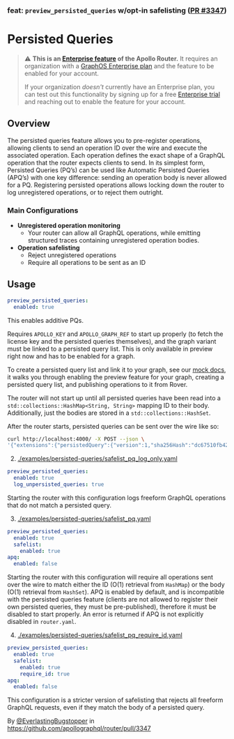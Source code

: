 ### feat: `preview_persisted_queries` w/opt-in safelisting ([PR #3347](https://github.com/apollographql/router/pull/3347))

# Persisted Queries

> ⚠️ **This is an [Enterprise feature](https://www.apollographql.com/blog/platform/evaluating-apollo-router-understanding-free-and-open-vs-commercial-features/) of the Apollo Router.** It requires an organization with a [GraphOS Enterprise plan](https://www.apollographql.com/pricing/) and the feature to be enabled for your account.
>
> If your organization _doesn't_ currently have an Enterprise plan, you can test out this functionality by signing up for a free [Enterprise trial](https://www.apollographql.com/docs/graphos/org/plans/#enterprise-trials) and reaching out to enable the feature for your account.

## Overview

The persisted queries feature allows you to pre-register operations, allowing clients to send an operation ID over the wire and execute the associated operation. Each operation defines the exact shape of a GraphQL operation that the router expects clients to send. In its simplest form, Persisted Queries (PQ’s) can be used like Automatic Persisted Queries (APQ’s) with one key difference: sending an operation body is never allowed for a PQ. Registering persisted operations allows locking down the router to log unregistered operations, or to reject them outright.

### Main Configurations

* **Unregistered operation monitoring**
  * Your router can allow all GraphQL operations, while emitting structured traces containing unregistered operation bodies.
* **Operation safelisting**
  * Reject unregistered operations
  * Require all operations to be sent as an ID

## Usage

```yaml title="router.yaml"
preview_persisted_queries:
  enabled: true
```

This enables additive PQs.

Requires `APOLLO_KEY` and `APOLLO_GRAPH_REF` to start up properly (to fetch the license key and the persisted queries themselves), and the graph variant must be linked to a persisted query list. This is only available in preview right now and has to be enabled for a graph.

To create a persisted query list and link it to your graph, see our [mock docs](https://docs.google.com/document/d/16EcmcbjmwLfDfAhpMWdF9bHPG8kZ38htXKL-ozVPOUQ/edit#heading=h.r8r7mfcvvw4f), it walks you through enabling the preview feature for your graph, creating a persisted query list, and publishing operations to it from Rover.

The router will not start up until all persisted queries have been read into a `std::collections::HashMap<String, String>` mapping ID to their body. Additionally, just the bodies are stored in a `std::collections::HashSet`.

After the router starts, persisted queries can be sent over the wire like so:

```sh
curl http://localhost:4000/ -X POST --json \
'{"extensions":{"persistedQuery":{"version":1,"sha256Hash":"dc67510fb4289672bea757e862d6b00e83db5d3cbbcfb15260601b6f29bb2b8f"}}}'
```

2) [./examples/persisted-queries/safelist_pq_log_only.yaml](https://github.com/apollographql/router/raw/avery/persisted-queries/examples/persisted-queries/safelist_pq_log_only.yaml)

```yaml title="router.yaml"
preview_persisted_queries:
  enabled: true
  log_unpersisted_queries: true
```

Starting the router with this configuration logs freeform GraphQL operations that do not match a persisted query.

3) [./examples/persisted-queries/safelist_pq.yaml](https://github.com/apollographql/router/raw/avery/persisted-queries/examples/persisted-queries/safelist_pq.yaml)

```yaml title="router.yaml"
preview_persisted_queries:
  enabled: true
  safelist:
    enabled: true
apq:
  enabled: false
```

Starting the router with this configuration will require all operations sent over the wire to match either the ID (O(1) retrieval from `HashMap`) or the body (O(1) retrieval from `HashSet`). APQ is enabled by default, and is incompatible with the persisted queries feature (clients are not allowed to register their own persisted queries, they must be pre-published), therefore it must be disabled to start properly. An error is returned if APQ is not explicitly disabled in `router.yaml`.

4) [./examples/persisted-queries/safelist_pq_require_id.yaml](https://github.com/apollographql/router/raw/avery/persisted-queries/examples/persisted-queries/safelist_pq_require_id.yaml)

```yaml title="router.yaml"
preview_persisted_queries:
  enabled: true
  safelist:
    enabled: true
    require_id: true
apq:
  enabled: false
```

This configuration is a stricter version of safelisting that rejects all freeform GraphQL requests, even if they match the body of a persisted query.

By [@EverlastingBugstopper](https://github.com/EverlastingBugstopper) in https://github.com/apollographql/router/pull/3347